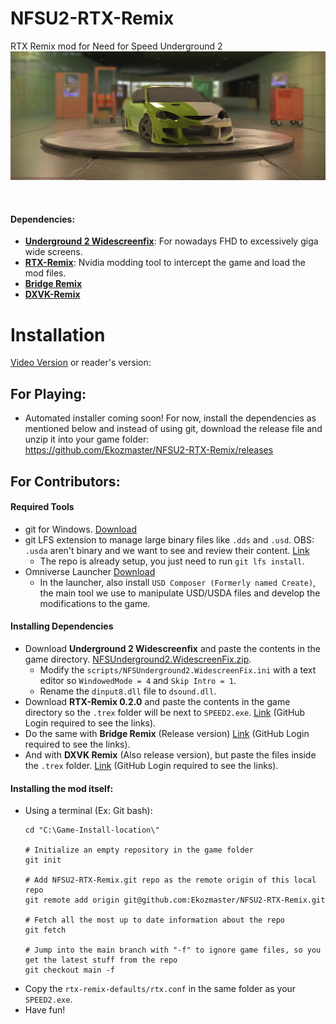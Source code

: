 # NFSU2-RTX-Remix
RTX Remix mod for Need for Speed Underground 2
![](/rtx-remix/ModThumb.png)

<br>

#### Dependencies:
- **[Underground 2 Widescreenfix](https://github.com/ThirteenAG/WidescreenFixesPack/releases/tag/nfsu2)**: For nowadays FHD to excessively giga wide screens.
- **[RTX-Remix](https://github.com/NVIDIAGameWorks/rtx-remix)**: Nvidia modding tool to intercept the game and load the mod files.
- **[Bridge Remix](https://github.com/NVIDIAGameWorks/bridge-remix)**
- **[DXVK-Remix](https://github.com/NVIDIAGameWorks/dxvk-remix)**

# Installation
[Video Version](https://www.youtube.com/watch?v=U32QaB23Mws)
or reader's version:

## For Playing:
- Automated installer coming soon! For now, install the dependencies as mentioned below and instead of using git, download the release file and unzip it into your game folder:<br>
    https://github.com/Ekozmaster/NFSU2-RTX-Remix/releases


## <a name="install-for-contributors"></a>For Contributors:
#### Required Tools
- git for Windows. [Download](https://git-scm.com/download/win)
- git LFS extension to manage large binary files like `.dds` and `.usd`. OBS: `.usda` aren't binary and we want to see and review their content. [Link](https://git-lfs.com/)
  - The repo is already setup, you just need to run `git lfs install`.
- Omniverse Launcher [Download](https://www.nvidia.com/pt-br/omniverse/download/)
  - In the launcher, also install `USD Composer (Formerly named Create)`, the main tool we use to manipulate USD/USDA files and develop the modifications to the game.

#### Installing Dependencies
- Download **Underground 2 Widescreenfix** and paste the contents in the game directory. [NFSUnderground2.WidescreenFix.zip](https://github.com/ThirteenAG/WidescreenFixesPack/releases/tag/nfsu2).
  - Modify the `scripts/NFSUnderground2.WidescreenFix.ini` with a text editor so `WindowedMode = 4` and `Skip Intro = 1`.
  - Rename the `dinput8.dll` file to `dsound.dll`.
- Download **RTX-Remix 0.2.0** and paste the contents in the game directory so the `.trex` folder will be next to `SPEED2.exe`. [Link](https://github.com/NVIDIAGameWorks/rtx-remix/releases/tag/remix-0.2.0) (GitHub Login required to see the links).
- Do the same with **Bridge Remix** (Release version) [Link](https://github.com/NVIDIAGameWorks/bridge-remix/actions/runs/5095209923) (GitHub Login required to see the links).
- And with **DXVK Remix** (Also release version), but paste the files inside the `.trex` folder. [Link](https://github.com/NVIDIAGameWorks/dxvk-remix/actions/runs/5150202285) (GitHub Login required to see the links).

#### Installing the mod itself:
- Using a terminal (Ex: Git bash):
    ```
    cd "C:\Game-Install-location\"

    # Initialize an empty repository in the game folder
    git init

    # Add NFSU2-RTX-Remix.git repo as the remote origin of this local repo
    git remote add origin git@github.com:Ekozmaster/NFSU2-RTX-Remix.git

    # Fetch all the most up to date information about the repo
    git fetch

    # Jump into the main branch with "-f" to ignore game files, so you get the latest stuff from the repo
    git checkout main -f
    ```
- Copy the `rtx-remix-defaults/rtx.conf` in the same folder as your `SPEED2.exe`.
- Have fun!
